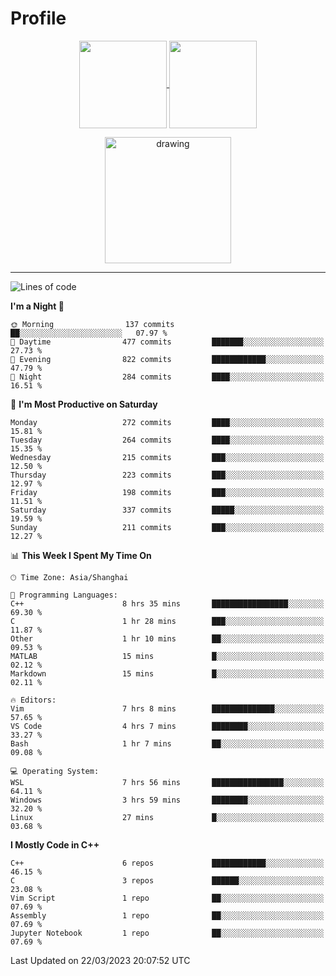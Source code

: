 # Profile

<p align="center">
  <a href="https://github.com/SourVoice">
    <img
      align="center"
      height="140em"
      src="https://github-readme-stats.vercel.app/api?username=SourVoice&show_icons=true&include_all_commits=true&count_private=true&theme=tokyonight"
    />
  </a>
  <a href="https://github.com/SourVoice">
    <img
      align="center"
      height="140em"
      src="https://github-readme-stats.vercel.app/api/top-langs/?username=SourVoice&show_icons=true&include_all_commits=true&count_private=true&layout=compact&theme=tokyonight"
    />
  </a>
</p>

<p align="center">
   <a href="https://github.com/SourVoice">
    <img
      align="center"
      height="202em"
      alt="drawing"
      src="https://activity-graph.herokuapp.com/graph?username=SourVoice&theme=react-dark"
    />
  </a>
</p>

---
<!--START_SECTION:waka-->
![Lines of code](https://img.shields.io/badge/From%20Hello%20World%20I%27ve%20Written-1.6%20million%20lines%20of%20code-blue)

**I'm a Night 🦉** 

```text
🌞 Morning                137 commits         ██░░░░░░░░░░░░░░░░░░░░░░░   07.97 % 
🌆 Daytime                477 commits         ███████░░░░░░░░░░░░░░░░░░   27.73 % 
🌃 Evening                822 commits         ████████████░░░░░░░░░░░░░   47.79 % 
🌙 Night                  284 commits         ████░░░░░░░░░░░░░░░░░░░░░   16.51 % 
```
📅 **I'm Most Productive on Saturday** 

```text
Monday                   272 commits         ████░░░░░░░░░░░░░░░░░░░░░   15.81 % 
Tuesday                  264 commits         ████░░░░░░░░░░░░░░░░░░░░░   15.35 % 
Wednesday                215 commits         ███░░░░░░░░░░░░░░░░░░░░░░   12.50 % 
Thursday                 223 commits         ███░░░░░░░░░░░░░░░░░░░░░░   12.97 % 
Friday                   198 commits         ███░░░░░░░░░░░░░░░░░░░░░░   11.51 % 
Saturday                 337 commits         █████░░░░░░░░░░░░░░░░░░░░   19.59 % 
Sunday                   211 commits         ███░░░░░░░░░░░░░░░░░░░░░░   12.27 % 
```


📊 **This Week I Spent My Time On** 

```text
🕑︎ Time Zone: Asia/Shanghai

💬 Programming Languages: 
C++                      8 hrs 35 mins       █████████████████░░░░░░░░   69.30 % 
C                        1 hr 28 mins        ███░░░░░░░░░░░░░░░░░░░░░░   11.87 % 
Other                    1 hr 10 mins        ██░░░░░░░░░░░░░░░░░░░░░░░   09.53 % 
MATLAB                   15 mins             █░░░░░░░░░░░░░░░░░░░░░░░░   02.12 % 
Markdown                 15 mins             █░░░░░░░░░░░░░░░░░░░░░░░░   02.11 % 

🔥 Editors: 
Vim                      7 hrs 8 mins        ██████████████░░░░░░░░░░░   57.65 % 
VS Code                  4 hrs 7 mins        ████████░░░░░░░░░░░░░░░░░   33.27 % 
Bash                     1 hr 7 mins         ██░░░░░░░░░░░░░░░░░░░░░░░   09.08 % 

💻 Operating System: 
WSL                      7 hrs 56 mins       ████████████████░░░░░░░░░   64.11 % 
Windows                  3 hrs 59 mins       ████████░░░░░░░░░░░░░░░░░   32.20 % 
Linux                    27 mins             █░░░░░░░░░░░░░░░░░░░░░░░░   03.68 % 
```

**I Mostly Code in C++** 

```text
C++                      6 repos             ████████████░░░░░░░░░░░░░   46.15 % 
C                        3 repos             ██████░░░░░░░░░░░░░░░░░░░   23.08 % 
Vim Script               1 repo              ██░░░░░░░░░░░░░░░░░░░░░░░   07.69 % 
Assembly                 1 repo              ██░░░░░░░░░░░░░░░░░░░░░░░   07.69 % 
Jupyter Notebook         1 repo              ██░░░░░░░░░░░░░░░░░░░░░░░   07.69 % 
```




 Last Updated on 22/03/2023 20:07:52 UTC
<!--END_SECTION:waka-->

